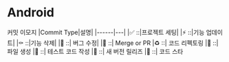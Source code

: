 # Android

커밋 이모지
|Commit Type|설명|
|------|---|
|✅ ::|프로젝트 세팅|
|⚡️ ::|기능 업데이트|
|⚰️ ::|기능 삭제|
|🐛 ::|	버그 수정|
|🔀 ::|	Merge or PR
|♻️ ::|	코드 리펙토링
|📄 ::| 	파일 생성
|💉 ::|	테스트 코드 작성
|🚀 ::|	새 버전 릴리즈
|🎨 ::|	코드 스타
